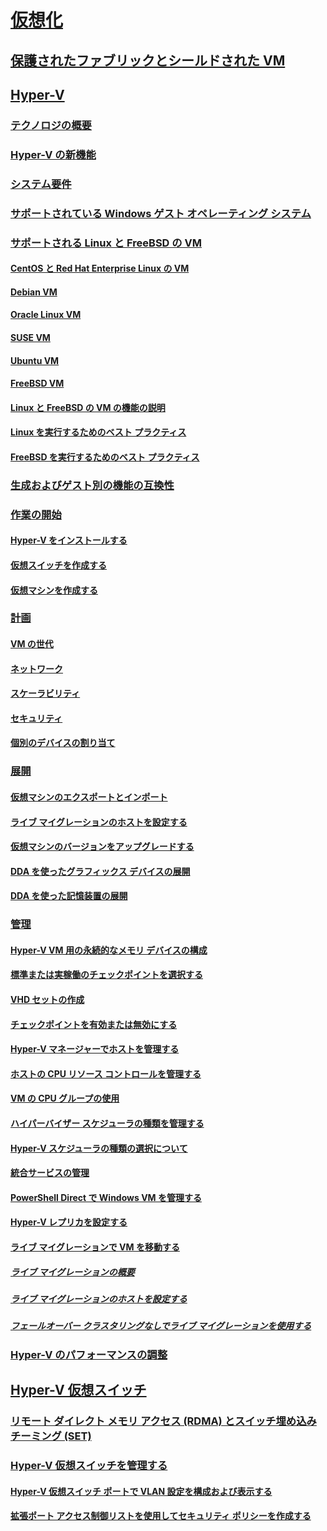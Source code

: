 # [仮想化](virtualization.md)

## [保護されたファブリックとシールドされた VM](../security/guarded-fabric-shielded-vm/guarded-fabric-and-shielded-vms-top-node.md)

## [Hyper-V](hyper-v/Hyper-V-on-Windows-Server.md)
### [テクノロジの概要](hyper-v/Hyper-V-Technology-Overview.md)
### [Hyper-V の新機能](hyper-v/What-s-new-in-Hyper-V-on-Windows.md)
### [システム要件](hyper-v/System-requirements-for-Hyper-V-on-Windows.md)
### [サポートされている Windows ゲスト オペレーティング システム](hyper-v/Supported-Windows-guest-operating-systems-for-Hyper-V-on-Windows.md)
### [サポートされる Linux と FreeBSD の VM](hyper-v/Supported-Linux-and-FreeBSD-virtual-machines-for-Hyper-V-on-Windows.md)
#### [CentOS と Red Hat Enterprise Linux の VM](hyper-v/Supported-CentOS-and-Red-Hat-Enterprise-Linux-virtual-machines-on-Hyper-V.md)
#### [Debian VM](hyper-v/Supported-Debian-virtual-machines-on-Hyper-V.md)
#### [Oracle Linux VM](hyper-v/Supported-Oracle-Linux-virtual-machines-on-Hyper-V.md)
#### [SUSE VM](hyper-v/Supported-SUSE-virtual-machines-on-Hyper-V.md)
#### [Ubuntu VM](hyper-v/Supported-Ubuntu-virtual-machines-on-Hyper-V.md)
#### [FreeBSD VM](hyper-v/Supported-FreeBSD-virtual-machines-on-Hyper-V.md)
#### [Linux と FreeBSD の VM の機能の説明](hyper-v/Feature-Descriptions-for-Linux-and-FreeBSD-virtual-machines-on-Hyper-V.md)
#### [Linux を実行するためのベスト プラクティス](hyper-v/Best-Practices-for-running-Linux-on-Hyper-V.md)
#### [FreeBSD を実行するためのベスト プラクティス](hyper-v/Best-practices-for-running-FreeBSD-on-Hyper-V.md)
### [生成およびゲスト別の機能の互換性](hyper-v/Hyper-V-feature-compatibility-by-generation-and-guest.md)
### [作業の開始](hyper-v/get-started/Get-started-with-Hyper-V-on-Windows.md)
#### [Hyper-V をインストールする](hyper-v/get-started/Install-the-Hyper-V-role-on-Windows-Server.md)
#### [仮想スイッチを作成する](hyper-v/get-started/create-a-virtual-switch-for-Hyper-V-virtual-machines.md)
#### [仮想マシンを作成する](hyper-v/get-started/create-a-virtual-machine-in-Hyper-V.md)
### [計画](hyper-v/plan/Plan-Hyper-V-on-Windows-Server.md)
#### [VM の世代](hyper-v/plan/Should-I-create-a-generation-1-or-2-virtual-machine-in-Hyper-V.md)
#### [ネットワーク](hyper-v/plan/plan-hyper-v-networking-in-windows-server.md)
#### [スケーラビリティ](hyper-v/plan/plan-hyper-v-scalability-in-windows-server.md)
#### [セキュリティ](hyper-v/plan/plan-hyper-v-security-in-windows-server.md)
#### [個別のデバイスの割り当て](hyper-v/plan/plan-for-deploying-devices-using-discrete-device-assignment.md)
### [展開](hyper-v/deploy/Deploy-Hyper-V-on-Windows-Server.md)
#### [仮想マシンのエクスポートとインポート](hyper-v/deploy/Export-and-import-virtual-machines.md)
#### [ライブ マイグレーションのホストを設定する](hyper-v/deploy/Set-up-hosts-for-live-migration-without-Failover-Clustering.md)
#### [仮想マシンのバージョンをアップグレードする](hyper-v/deploy/Upgrade-virtual-machine-version-in-Hyper-V-on-Windows-or-Windows-Server.md)
#### [DDA を使ったグラフィックス デバイスの展開](hyper-v/deploy/deploying-graphics-devices-using-dda.md)
#### [DDA を使った記憶装置の展開](hyper-v/deploy/deploying-storage-devices-using-dda.md)
### [管理](hyper-v/manage/Manage-Hyper-V-on-Windows-Server.md)
#### [Hyper-V VM 用の永続的なメモリ デバイスの構成](hyper-v/manage/persistent-memory-cmdlets.md)
#### [標準または実稼働のチェックポイントを選択する](hyper-v/manage/Choose-between-standard-or-production-checkpoints-in-Hyper-V.md)
#### [VHD セットの作成](hyper-v/manage/Create-VHDSet-file.md)
#### [チェックポイントを有効または無効にする](hyper-v/manage/Enable-or-disable-checkpoints-in-Hyper-V.md)
#### [Hyper-V マネージャーでホストを管理する](hyper-v/manage/Remotely-manage-Hyper-V-hosts.md)
#### [ホストの CPU リソース コントロールを管理する](hyper-v/manage/manage-hyper-v-minroot-2016.md)
#### [VM の CPU グループの使用](hyper-v/manage/manage-hyper-v-cpugroups.md)
#### [ハイパーバイザー スケジューラの種類を管理する](hyper-v/manage/manage-hyper-v-scheduler-types.md)
#### [Hyper-V スケジューラの種類の選択について](hyper-v/manage/about-hyper-v-scheduler-type-selection.md)
#### [統合サービスの管理](hyper-v/manage/Manage-Hyper-V-integration-services.md)
#### [PowerShell Direct で Windows VM を管理する](hyper-v/manage/Manage-Windows-virtual-machines-with-powershell-direct.md)
#### [Hyper-V レプリカを設定する](hyper-v/manage/Set-up-Hyper-V-Replica.md) 
#### [ライブ マイグレーションで VM を移動する](hyper-v/manage/Live-migration-overview.md) 
##### [ライブ マイグレーションの概要](hyper-v/manage/Live-migration-overview.md) 
##### [ライブ マイグレーションのホストを設定する](hyper-v/deploy/Set-up-hosts-for-live-migration-without-Failover-Clustering.md) 
##### [フェールオーバー クラスタリングなしでライブ マイグレーションを使用する](hyper-v/manage/Use-live-migration-without-Failover-Clustering-to-move-a-virtual-machine.md) 
### [Hyper-V のパフォーマンスの調整](../administration/performance-tuning/role/hyper-v-server/index.md)
## [Hyper-V 仮想スイッチ](hyper-v-virtual-switch/Hyper-V-Virtual-Switch.md)
### [リモート ダイレクト メモリ アクセス (RDMA) とスイッチ埋め込みチーミング (SET)](hyper-v-virtual-switch/rdMA-and-Switch-Embedded-Teaming.md)
### [Hyper-V 仮想スイッチを管理する](hyper-v-virtual-switch/Manage-Hyper-V-Virtual-Switch.md)
#### [Hyper-V 仮想スイッチ ポートで VLAN 設定を構成および表示する](hyper-v-virtual-switch/Configure-and-View-VLAN-Settings-on-Hyper-V-Virtual-Switch-Ports.md)
#### [拡張ポート アクセス制御リストを使用してセキュリティ ポリシーを作成する](hyper-v-virtual-switch/create-Security-Policies-with-extended-Port-Access-Control-lists.md)
